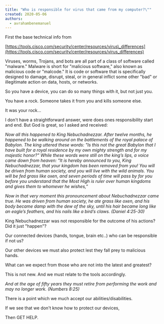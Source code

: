```yaml
---
title: "Who is responsible for virus that came from my computer?\""
created: 2020-05-06
authors: 
  - avrahambenemanuel
---
```


First the base technical info from

[https://tools.cisco.com/security/center/resources/virus\_differences](https://tools.cisco.com/security/center/resources/virus_differences)

Viruses, worms, Trojans, and bots are all part of a class of software called "malware." Malware is short for "malicious software," also known as malicious code or "malcode." It is code or software that is specifically designed to damage, disrupt, steal, or in general inflict some other "bad" or illegitimate action on data, hosts, or networks.

So you have a device, you can do so many things with it, but not just you.

You have a rock. Someone takes it from you and kills someone else.

It was your rock…

I don't have a straightforward answer, were does ones responsibility start and end. But God is great, so I asked and received:

_Now all this happened to King Nebuchadnezzar. After twelve months, he happened to be walking around on the battlements of the royal palace of Babylon. The king uttered these words: "Is this not the great Babylon that I have built for a royal residence by my own mighty strength and for my majestic honor?" While these words were still on the king’s lips, a voice came down from heaven: "It is hereby announced to you, King Nebuchadnezzar, that your kingdom has been removed from you! You will be driven from human society, and you will live with the wild animals. You will be fed grass like oxen, and seven periods of time will pass by for you before you understand that the Most High is ruler over human kingdoms and gives them to whomever he wishes,”_

_Now in that very moment this pronouncement about Nebuchadnezzar came true. He was driven from human society, he ate grass like oxen, and his body became damp with the dew of the sky, until his hair became long like an eagle’s feathers, and his nails like a bird’s claws. (Daniel 4:25-30)_

King Nebuchadnezzar was not responsible for the outcome of his actions? Did it just "happen"?

Our connected devices (hands, tongue, brain etc..) who can be responsible if not us?

Our other devices we must also protect lest they fall prey to malicious hands.

What can we expect from those who are not into the latest and greatest?

This is not new. And we must relate to the tools accordingly.

_And at the age of fifty years they must retire from performing the work and may no longer work. (Numbers 8:25)_

There is a point which we much accept our abilities/disabilities.

If we see that we don't know how to protect our devices,

Then GET HELP.
